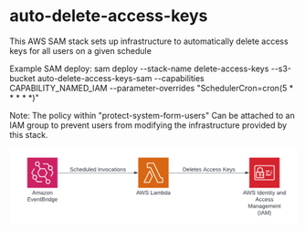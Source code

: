# auto-delete-access-keys

This AWS SAM stack sets up infrastructure to automatically delete access keys for all users on a given schedule

Example SAM deploy:
sam deploy --stack-name delete-access-keys --s3-bucket auto-delete-access-keys-sam --capabilities CAPABILITY_NAMED_IAM --parameter-overrides "SchedulerCron=cron(5 * * * * *)"

Note: The policy within "protect-system-form-users" Can be attached to an IAM group to prevent users from modifying the infrastructure 
provided by this stack.

![Diagram]

[Diagram]: https://github.com/badgerduke/auto-delete-access-keys/blob/main/DeleteAccessKeys.png
